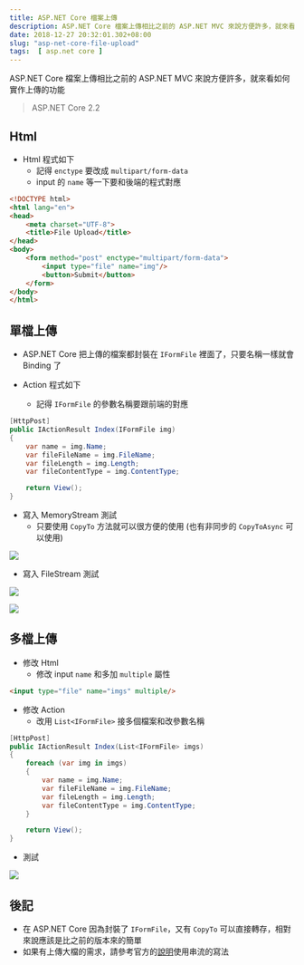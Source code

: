 ```yaml
---
title: ASP.NET Core 檔案上傳
description: ASP.NET Core 檔案上傳相比之前的 ASP.NET MVC 來說方便許多，就來看如何實作上傳的功能
date: 2018-12-27 20:32:01.302+08:00
slug: "asp-net-core-file-upload"
tags:  [ asp.net core ]
---
```


ASP.NET Core 檔案上傳相比之前的 ASP.NET MVC 來說方便許多，就來看如何實作上傳的功能

> ASP.NET Core 2.2

## Html

- Html 程式如下
	- 記得 `enctype` 要改成 `multipart/form-data`
	- input 的 `name` 等一下要和後端的程式對應

```html
<!DOCTYPE html>
<html lang="en">
<head>
    <meta charset="UTF-8">
    <title>File Upload</title>
</head>
<body>
	<form method="post" enctype="multipart/form-data">
		<input type="file" name="img"/>
		<button>Submit</button>
	</form>
</body>
</html>
```

## 單檔上傳

- ASP.NET Core 把上傳的檔案都封裝在 `IFormFile` 裡面了，只要名稱一樣就會 Binding 了

- Action 程式如下
	- 記得 `IFormFile` 的參數名稱要跟前端的對應

```csharp
[HttpPost]
public IActionResult Index(IFormFile img)
{
    var name = img.Name;
    var fileFileName = img.FileName;
    var fileLength = img.Length;
    var fileContentType = img.ContentType;

    return View();
}
```

- 寫入 MemoryStream 測試
	- 只要使用 `CopyTo` 方法就可以很方便的使用 (也有非同步的 `CopyToAsync` 可以使用)

![](/images/404.webp)

- 寫入 FileStream 測試

![](/images/404.webp)

![](/images/404.webp)

## 多檔上傳

- 修改 Html
	- 修改 input `name` 和多加 `multiple` 屬性

```html
<input type="file" name="imgs" multiple/>
```

- 修改 Action
	- 改用 `List<IFormFile>` 接多個檔案和改參數名稱

```csharp
[HttpPost]
public IActionResult Index(List<IFormFile> imgs)
{
    foreach (var img in imgs)
    {
        var name = img.Name;
        var fileFileName = img.FileName;
        var fileLength = img.Length;
        var fileContentType = img.ContentType;
    }

    return View();
}
```

- 測試

![](/images/404.webp)

## 後記

- 在 ASP.NET Core 因為封裝了 `IFormFile`，又有 `CopyTo` 可以直接轉存，相對來說應該是比之前的版本來的簡單
- 如果有上傳大檔的需求，請參考官方的[說明](https://docs.microsoft.com/zh-tw/aspnet/core/mvc/models/file-uploads?view=aspnetcore-2.2#uploading-large-files-with-streaming)使用串流的寫法